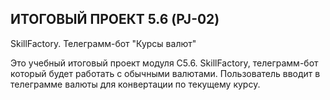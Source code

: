 ## ИТОГОВЫЙ ПРОЕКТ 5.6 (PJ-02) 

SkillFactory. Телеграмм-бот "Курсы валют"

Это учебный итоговый проект модуля С5.6. SkillFactory, 
телеграмм-бот который будет работать с обычными валютами.
Пользователь вводит в телеграмме валюты для конвертации по текущему курсу.
